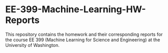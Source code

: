 # EE-399-Machine-Learning-HW-Reports
This repository contains the homework and their corresponding reports for the course EE 399 (Machine Learning for Science and Engineering) at the University of Washington.
